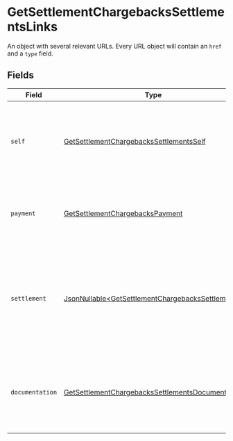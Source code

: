 # GetSettlementChargebacksSettlementsLinks

An object with several relevant URLs. Every URL object will contain an `href` and a `type` field.


## Fields

| Field                                                                                                                           | Type                                                                                                                            | Required                                                                                                                        | Description                                                                                                                     |
| ------------------------------------------------------------------------------------------------------------------------------- | ------------------------------------------------------------------------------------------------------------------------------- | ------------------------------------------------------------------------------------------------------------------------------- | ------------------------------------------------------------------------------------------------------------------------------- |
| `self`                                                                                                                          | [GetSettlementChargebacksSettlementsSelf](../../models/operations/GetSettlementChargebacksSettlementsSelf.md)                   | :heavy_check_mark:                                                                                                              | In v2 endpoints, URLs are commonly represented as objects with an `href` and `type` field.                                      |
| `payment`                                                                                                                       | [GetSettlementChargebacksPayment](../../models/operations/GetSettlementChargebacksPayment.md)                                   | :heavy_check_mark:                                                                                                              | The API resource URL of the [payment](get-payment) that this chargeback belongs to.                                             |
| `settlement`                                                                                                                    | [JsonNullable\<GetSettlementChargebacksSettlement>](../../models/operations/GetSettlementChargebacksSettlement.md)              | :heavy_minus_sign:                                                                                                              | The API resource URL of the [settlement](get-settlement) this chargeback has been settled with. Not present if not yet settled. |
| `documentation`                                                                                                                 | [GetSettlementChargebacksSettlementsDocumentation](../../models/operations/GetSettlementChargebacksSettlementsDocumentation.md) | :heavy_check_mark:                                                                                                              | In v2 endpoints, URLs are commonly represented as objects with an `href` and `type` field.                                      |